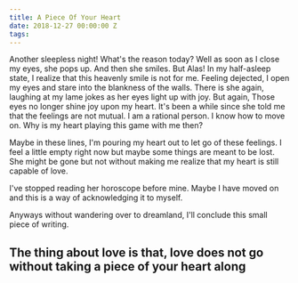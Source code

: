 ```yaml
---
title: A Piece Of Your Heart
date: 2018-12-27 00:00:00 Z
tags:
---
```


Another sleepless night! What's the reason today? Well as soon as I close my eyes, she pops up. And then she smiles. But Alas! In my half-asleep state, I realize that this heavenly smile is not for me. Feeling dejected, I open my eyes and stare into the blankness of the walls. There is she again, laughing at my lame jokes as her eyes light up with joy. But again, Those eyes no longer shine joy upon my heart. It's been a while since she told me that the feelings are not mutual. I am a rational person. I know how to move on. Why is my heart playing this game with me then?

Maybe in these lines, I'm pouring my heart out to let go of these feelings.
I feel a little empty right now but maybe some things are meant to be lost. She might be gone but not without making me realize that my heart is still capable of love.

I've stopped reading her horoscope before mine. Maybe I have moved on and this is a way of acknowledging it to myself.

Anyways without wandering over to dreamland, I'll conclude this small piece of writing.

## The thing about love is that, love does not go without taking a piece of your heart along
